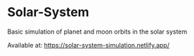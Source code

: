 # Solar-System
Basic simulation of planet and moon orbits in the solar system

Available at: https://solar-system-simulation.netlify.app/
